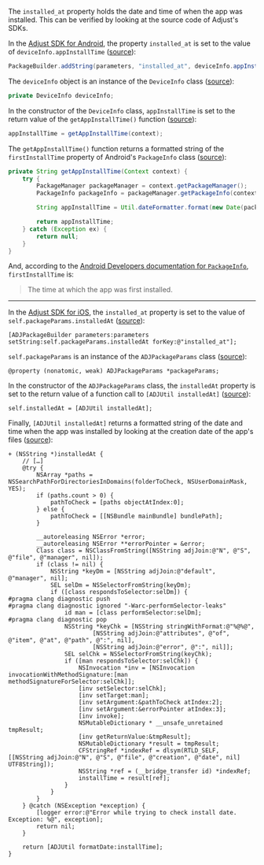 The `installed_at` property holds the date and time of when the app was installed. This can be verified by looking at the source code of Adjust's SDKs.

In the [Adjust SDK for Android](https://github.com/adjust/android_sdk), the property `installed_at` is set to the value of `deviceInfo.appInstallTime` ([source](https://github.com/adjust/android_sdk/blob/fa125356d93f6797ff7a36a0eb4b8d01b573bc1a/Adjust/sdk-core/src/main/java/com/adjust/sdk/PackageBuilder.java#L336)):

```java
PackageBuilder.addString(parameters, "installed_at", deviceInfo.appInstallTime);
```

The `deviceInfo` object is an instance of the `DeviceInfo` class ([source](https://github.com/adjust/android_sdk/blob/fa125356d93f6797ff7a36a0eb4b8d01b573bc1a/Adjust/sdk-core/src/main/java/com/adjust/sdk/PackageBuilder.java#L22)):

```java
private DeviceInfo deviceInfo;
```

In the constructor of the `DeviceInfo` class, `appInstallTime` is set to the return value of the `getAppInstallTime()` function ([source](https://github.com/adjust/android_sdk/blob/fa125356d93f6797ff7a36a0eb4b8d01b573bc1a/Adjust/sdk-core/src/main/java/com/adjust/sdk/DeviceInfo.java#L113)):

```java
appInstallTime = getAppInstallTime(context);
```

The `getAppInstallTime()` function returns a formatted string of the `firstInstallTime` property of Android's `PackageInfo` class ([source](https://github.com/adjust/android_sdk/blob/fa125356d93f6797ff7a36a0eb4b8d01b573bc1a/Adjust/sdk-core/src/main/java/com/adjust/sdk/DeviceInfo.java#L394-L405)):

```java
private String getAppInstallTime(Context context) {
    try {
        PackageManager packageManager = context.getPackageManager();
        PackageInfo packageInfo = packageManager.getPackageInfo(context.getPackageName(), PackageManager.GET_PERMISSIONS);

        String appInstallTime = Util.dateFormatter.format(new Date(packageInfo.firstInstallTime));

        return appInstallTime;
    } catch (Exception ex) {
        return null;
    }
}
```

And, according to the [Android Developers documentation for `PackageInfo`](https://developer.android.com/reference/android/content/pm/PackageInfo), `firstInstallTime` is:

> The time at which the app was first installed.

---

In the [Adjust SDK for iOS](https://github.com/adjust/ios_sdk), the `installed_at` property is set to the value of `self.packageParams.installedAt` ([source](https://github.com/adjust/ios_sdk/blob/f129fbc84962c6bc2442c366cbdf0070ec76de2e/Adjust/ADJPackageBuilder.m#L887)):

```objc
[ADJPackageBuilder parameters:parameters setString:self.packageParams.installedAt forKey:@"installed_at"];
```

`self.packageParams` is an instance of the `ADJPackageParams` class ([source](https://github.com/adjust/ios_sdk/blob/f129fbc84962c6bc2442c366cbdf0070ec76de2e/Adjust/ADJPackageBuilder.m#L27)):

```objc
@property (nonatomic, weak) ADJPackageParams *packageParams;
```

In the constructor of the `ADJPackageParams` class, the `installedAt` property is set to the return value of a function call to `[ADJUtil installedAt]` ([source](https://github.com/adjust/ios_sdk/blob/f129fbc84962c6bc2442c366cbdf0070ec76de2e/Adjust/ADJPackageParams.m#L35)):

```objc
self.installedAt = [ADJUtil installedAt];
```

Finally, `[ADJUtil installedAt]` returns a formatted string of the date and time when the app was installed by looking at the creation date of the app's files ([source](https://github.com/adjust/ios_sdk/blob/f129fbc84962c6bc2442c366cbdf0070ec76de2e/Adjust/ADJUtil.m#L1316-L1369)):

```objc
+ (NSString *)installedAt {
    // […]
    @try {
        NSArray *paths = NSSearchPathForDirectoriesInDomains(folderToCheck, NSUserDomainMask, YES);
        if (paths.count > 0) {
            pathToCheck = [paths objectAtIndex:0];
        } else {
            pathToCheck = [[NSBundle mainBundle] bundlePath];
        }

        __autoreleasing NSError *error;
        __autoreleasing NSError **errorPointer = &error;
        Class class = NSClassFromString([NSString adjJoin:@"N", @"S", @"file", @"manager", nil]);
        if (class != nil) {
            NSString *keyDm = [NSString adjJoin:@"default", @"manager", nil];
            SEL selDm = NSSelectorFromString(keyDm);
            if ([class respondsToSelector:selDm]) {
#pragma clang diagnostic push
#pragma clang diagnostic ignored "-Warc-performSelector-leaks"
                id man = [class performSelector:selDm];
#pragma clang diagnostic pop
                NSString *keyChk = [NSString stringWithFormat:@"%@%@",
                        [NSString adjJoin:@"attributes", @"of", @"item", @"at", @"path", @":", nil],
                        [NSString adjJoin:@"error", @":", nil]];
                SEL selChk = NSSelectorFromString(keyChk);
                if ([man respondsToSelector:selChk]) {
                    NSInvocation *inv = [NSInvocation invocationWithMethodSignature:[man methodSignatureForSelector:selChk]];
                    [inv setSelector:selChk];
                    [inv setTarget:man];
                    [inv setArgument:&pathToCheck atIndex:2];
                    [inv setArgument:&errorPointer atIndex:3];
                    [inv invoke];
                    NSMutableDictionary * __unsafe_unretained tmpResult;
                    [inv getReturnValue:&tmpResult];
                    NSMutableDictionary *result = tmpResult;
                    CFStringRef *indexRef = dlsym(RTLD_SELF, [[NSString adjJoin:@"N", @"S", @"file", @"creation", @"date", nil] UTF8String]);
                    NSString *ref = (__bridge_transfer id) *indexRef;
                    installTime = result[ref];
                }
            }
        }
    } @catch (NSException *exception) {
        [logger error:@"Error while trying to check install date. Exception: %@", exception];
        return nil;
    }

    return [ADJUtil formatDate:installTime];
}
```
